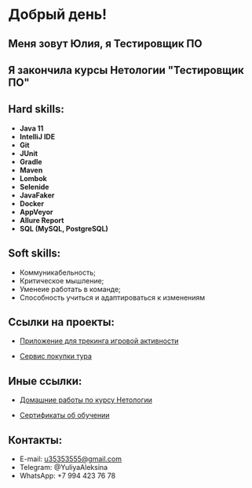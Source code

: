 # Добрый день!

## Меня зовут Юлия, я Тестировщик ПО

## Я закончила курсы Нетологии "Тестировщик ПО"

## Hard skills:

* **Java 11**
* **IntelliJ IDE**
* **Git**
* **JUnit**
* **Gradle**
* **Maven**
* **Lombok**
* **Selenide**
* **JavaFaker**
* **Docker**
* **AppVeyor**
* **Allure Report**
* **SQL (MySQL, PostgreSQL)**

## Soft skills:

* Коммуникабельность;
* Критическое мышление;
* Уменеие работать в команде;
* Способность учиться и адаптироваться к изменениям


## Ссылки на проекты:

* [Приложение для трекинга игровой активности](https://github.com/7Yuliya/gamingActivity)

* [Сервис покупки тура](https://github.com/7Yuliya/JourneyOfTheDay)


## Иные ссылки:

* [Домашние работы по курсу Нетологии](https://github.com/7Yuliya/YVAleksina/blob/master/Homeworks.md)

* [Сертификаты об обучении](https://github.com/7Yuliya/YVAleksina/tree/master/certificates)



## Контакты:

* E-mail: u35353555@gmail.com
* Telegram: @YuliyaAleksina
* WhatsApp: +7 994 423 76 78